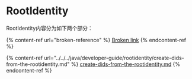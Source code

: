 # RootIdentity

RootIdentity内容分为如下两个部分：

{% content-ref url="broken-reference" %}
[Broken link](broken-reference)
{% endcontent-ref %}

{% content-ref url="../../../java/developer-guide/rootidentity/create-dids-from-the-rootidentity.md" %}
[create-dids-from-the-rootidentity.md](../../../java/developer-guide/rootidentity/create-dids-from-the-rootidentity.md)
{% endcontent-ref %}

